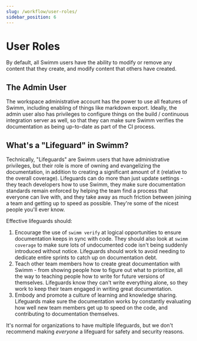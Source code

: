 ```yaml
---
slug: /workflow/user-roles/
sidebar_position: 6
---
```


# User Roles

By default, all Swimm users have the ability to modify or remove any content that they create, and modify content that others have created. 

## The Admin User

The workspace administrative account has the power to use all features of Swimm, including enabling of things like markdown export. Ideally, the admin user also has privileges to configure things on the build / continuous integration server as well, so that they can make sure Swimm verifies the documentation as being up-to-date as part of the CI process.

## What's a "Lifeguard" in Swimm?

Technically, "Lifeguards" are Swimm users that have administrative privileges, but their role is more of owning and evangelizing the documentation, in addition to creating a significant amount of it (relative to the overall coverage). Lifeguards can do more than just update settings - they teach developers how to use Swimm, they make sure documentation standards remain enforced by helping the team find a process that everyone can live with, and they take away as much friction between joining a team and getting up to speed as possible. They're some of the nicest people you'll ever know.

Effective lifeguards should:

 1. Encourage the use of `swimm verify` at logical opportunities to ensure documentation keeps in sync with code. They should also look at `swimm coverage` to make sure lots of undocumented code isn't being suddenly introduced without notice. Lifeguards should work to avoid needing to dedicate entire sprints to catch up on documentation debt.
 2. Teach other team members how to create great documentation with Swimm - from showing people how to figure out what to prioritize, all the way to teaching people how to write for future versions of themselves. Lifeguards know they can't write everything alone, so they work to keep their team engaged in writing great documentation.
 3. Embody and promote a culture of learning and knowledge sharing. Lifeguards make sure the documentation works by constantly evaluating how well new team members get up to speed on the code, and contributing to documentation themselves.

It's normal for organizations to have multiple lifeguards, but we don't recommend making _everyone_ a lifeguard for safety and security reasons.